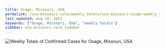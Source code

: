 ```yaml
---
title: Osage, Missouri, USA
permalink: /usa-missouri-cole/weekly_totals/usa-missouri-osage-weekly_totals.html
last_updated: Aug 10, 2021
keywords: ["Osage, Missouri, USA", "weekly totals"]
sidebar: usa-missouri-cole_sidebar
---
```


![Weekly Totals of Confirmed Cases for Osage, Missouri, USA](/covid_tracker/images/graphs/usa-missouri-osage-weekly_totals_graph.png)
